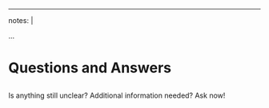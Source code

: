 
---
notes: |

...

# Questions and Answers

## 

### 

Is anything still unclear? Additional information needed? Ask now!